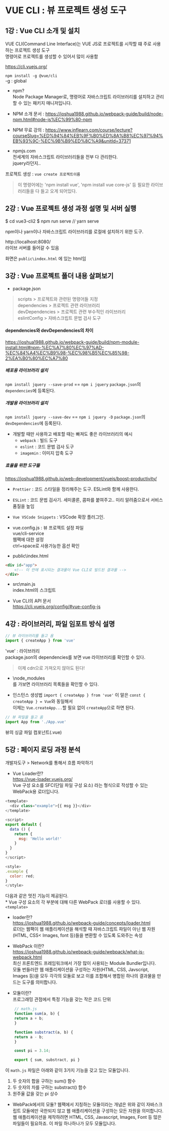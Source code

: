 # VUE CLI : 뷰 프로젝트 생성 도구

## 1강 : Vue CLI 소개 및 설치

VUE CLI(Command Line Interface)는 VUE JS로 프로젝트를 시작할 떄 주로 사용하는 프로젝트 생성 도구  
명령어로 프로젝트를 생성할 수 있어서 많이 사용함

https://cli.vuejs.org/

`npm install -g @vue/cli`  
-g : global

* npm?  
Node Package Manager로, 명령어로 자바스크립트 라이브러리를 설치하고 관리할 수 있는 패키지 매니저입니다.


* NPM 소개 문서 : https://joshua1988.github.io/webpack-guide/build/node-npm.html#node-js%EC%99%80-npm

* NPM 무료 강의 : https://www.inflearn.com/course/lecture?courseSlug=%ED%94%84%EB%9F%B0%ED%8A%B8%EC%97%94%EB%93%9C-%EC%9B%B9%ED%8C%A9&unitId=37371

* npmjs.com  
전세계의 자바스크립트 라이브러리들을 전부 다 관리한다.  
jquery라던지.. 

프로젝트 생성 : `vue create 프로젝트이름`  
> 이 명령어에는 'npm install vue', 'npm install vue core-js' 등 필요한 라이브러리들을 다 들고 오게 되어있다.


## 2강 : Vue 프로젝트 생성 과정 설명 및 서버 실행

$ cd vue3-cli2
$ npm run serve // yarn serve

npm이나 yarn이나 자바스크립트 라이브러리를 로컬에 설치하기 위한 도구.

http://localhost:8080/  
라이브 서버를 들어갈 수 있음

화면은 `public\index.html` 에 있는 html임


## 3강 : Vue 프로젝트 폴더 내용 살펴보기

* package.json  
> scripts > 프로젝트와 관련된 명령어들 지정  
> dependencies > 프로젝트 관련 라이브러리  
> devDependencies > 프로젝트 관련 부수적인 라이브러리  
> eslintConfig > 자바스크립트 문법 검사 도구  

#### dependencies와 devDependencies의 차이
https://joshua1988.github.io/webpack-guide/build/npm-module-install.html#npm-%EC%A7%80%EC%97%AD-%EC%84%A4%EC%B9%98-%EC%98%B5%EC%85%98-2%EA%B0%80%EC%A7%80

##### 배포용 라이브러리 설치
`npm install jquery --save-prod` == `npm i jquery`
`package.json`의 `dependencies`에 등록된다.
##### 개발용 라이브러리 설치
`npm install jquery --save-dev` == `npm i jquery -D`
`package.json`의 `devDependencies`에 등록된다.

* 개발할 때만 사용하고 배포할 때는 빠져도 좋은 라이브러리의 예시
    * `webpack` : 빌드 도구
    * `eslint` : 코드 문법 검사 도구
    * `imagemin` : 이미지 압축 도구

##### 효율을 위한 도구들
https://joshua1988.github.io/web-development/vuejs/boost-productivity/

* `Prettier` : 코드 스타일을 정리해주는 도구. ESLint와 함께 사용한다.
* `ESLint` : 코드 문법 검사기. 세미콜론, 콤파를 붙여주고.. 미리 알려줌으로서 서비스 품질을 높임
* `Vue VSCode Snippets` : VSCode 확장 플러그인. 

* vue.config.js : 뷰 프로젝트 설정 파일  
vue/cli-service  
웹팩에 대한 설정  
ctrl+space로 사용가능한 옵션 확인

* public\index.html  
```html
<div id="app">
    <!-- 이 안에 표시되는 결과물이 Vue CLI로 빌드된 결과물 -->
</div>
```

* src\main.js  
index.html의 스크립트

* Vue CLI의 API 문서  
https://cli.vuejs.org/config/#vue-config-js


## 4강 : 라이브러리, 파일 임포트 방식 설명

```javascript
// 뷰 라이브러리를 들고 옴
import { createApp } from 'vue'  
```
'vue' : 라이브러리  
package.json의 dependencies를 보면 vue 라이브러리를 확인할 수 있다.  
> 이제 cdn으로 가져오지 않아도 된다!

* \node_modules  
를 가보면 라이브러리 목록들을 확인할 수 있다.  

* 인스턴스 생성법
`import { createApp } from 'vue'` 이 말은 `const { createApp } = Vue`와 동일해서  
이제는 `Vue.createApp...`할 필요 없이 `createApp`으로 하면 된다.  

```javascript
// 뷰 파일을 들고 옴
import App from './App.vue'
```
뷰의 싱글 파일 컴포넌트(.vue)

## 5강 : 페이지 로딩 과정 분석

개발자도구 > Network를 통해서 흐름 파악하기

* Vue Loader란?  
https://vue-loader.vuejs.org/  
Vue 구성 요소를 SFC(단일 파일 구성 요소) 라는 형식으로 작성할 수 있는 WebPack용 로더입니다.

```javascript
<template>
  <div class="example">{{ msg }}</div>
</template>

<script>
export default {
  data () {
    return {
      msg: 'Hello world!'
    }
  }
}
</script>

<style>
.example {
  color: red;
}
</style>
```
다음과 같은 멋진 기능이 제공된다.  
    * Vue 구성 요소의 각 부분에 대해 다른 WebPack 로더를 사용할 수 있다. `<template>`


* loader란?  
https://joshua1988.github.io/webpack-guide/concepts/loader.html  
로더는 웹팩이 웹 애플리케이션을 해석할 때 자바스크립트 파일이 아닌 웹 자원(HTML, CSS< Images, font 등)들을 변환할 수 있도록 도와주는 속성

* WebPack 이란?  
https://joshua1988.github.io/webpack-guide/webpack/what-is-webpack.html  
최신 프론트엔드 프레임워크에서 가장 많이 사용되는 Module Bundler입니다.  
모듈 번들러란 웹 애플리케이션을 구성하는 자원(HTML, CSS, Javscript, Images 등)을 모두 각각의 모듈로 보고 이를 조합해서 병합된 하나의 결과물을 만드는 도구를 의미합니다.  

* 모듈이란?  
프로그래밍 관점에서 특정 기능을 갖는 작은 코드 단위  
```javascript
    // math.js
    function sum(a, b) {
    return a + b;
    }

    function substract(a, b) {
    return a - b;
    }

    const pi = 3.14;

    export { sum, substract, pi }
```
이 `math.js` 파일은 아래와 같이 3가지 기능을 갖고 있는 모듈입니다.

1. 두 숫자의 합을 구하는 sum() 함수
2. 두 숫자의 차를 구하는 substract() 함수
3. 원주율 값을 갖는 pi 상수

* WebPack에서의 모듈?
웹팩에서 지칭하는 모듈이라는 개념은 위와 같이 자바스크립트 모듈에만 국한되지 않고 웹 애플리케이션을 구성하는 모든 자원을 의미합니다. 웹 애플리케이션을 제작하려면 HTML, CSS, Javascript, Images, Font 등 많은 파일들이 필요하죠. 이 파일 하나하나가 모두 모듈입니다.

